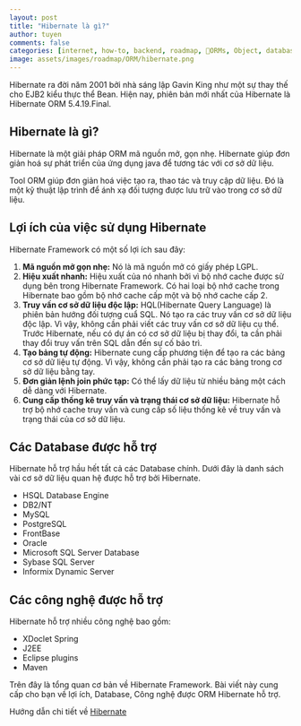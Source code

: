 ```yaml
---
layout: post
title: "Hibernate là gì?"
author: tuyen
comments: false
categories: [internet, how-to, backend, roadmap, ORMs, Object, database, mapping]
image: assets/images/roadmap/ORM/hibernate.png
---
```

Hibernate ra đời năm 2001 bởi nhà sáng lập Gavin King như một sự thay thế cho EJB2 kiểu thực thể Bean. Hiện nay, phiên bản mới nhất của Hibernate là Hibernate ORM 5.4.19.Final.

## Hibernate là gì?

Hibernate là một giải pháp ORM mã nguồn mở, gọn nhẹ. Hibernate giúp đơn giản hoá sự phát triển của ứng dụng java để tương tác với cơ sở dữ liệu.

Tool ORM giúp đơn giản hoá việc tạo ra, thao tác và truy cập dữ liệu. Đó là một kỹ thuật lập trình để ánh xạ đối tượng được lưu trữ vào trong cơ sở dữ liệu.

## Lợi ích của việc sử dụng Hibernate

Hibernate Framework có một số lợi ích sau đây:

1.  **Mã nguồn mở gọn nhẹ:** Nó là mã nguồn mở có giấy phép LGPL.
2. **Hiệu xuất nhanh:** Hiệu xuất của nó nhanh bởi vì bộ nhớ cache được sử dụng bên trong Hibernate Framework. Có hai loại bộ nhớ cache trong Hibernate bao gồm bộ nhớ cache cấp một và bộ nhớ cache cấp 2.
3. **Truy vấn cơ sở dữ liệu độc lập:** HQL(Hibernate Query Language) là phiên bản hướng đối tượng cuẩ SQL. Nó tạo ra các truy vấn cơ sở dữ liệu độc lập. Vì vậy, không cần phải viết các truy vấn cơ sở dữ liệu cụ thể. Trước Hibernate, nếu có dự án có cơ sở dữ liệu bị thay đổi, ta cần phải thay đổi truy vấn trên SQL dẫn đến sự cố bảo trì.
4. **Tạo bảng tự động:** Hibernate cung cấp phương tiện để tạo ra các bảng cơ sở dữ liệu tự động. Vì vậy, không cần phải tạo ra các bảng trong cơ sở dữ liệu bằng tay.
5. **Đơn giản lệnh join phức tạp:** Có thể lấy dữ liệu từ nhiều bảng một cách dễ dàng với Hibernate.
6. **Cung cấp thống kê truy vấn và trạng thái cơ sở dữ liệu:** Hibernate hỗ trợ bộ nhớ cache truy vấn và cung cấp số liệu thống kê về truy vấn và trạng thái của cơ sở dữ liệu.

## Các Database được hỗ trợ

Hibernate hỗ trợ hầu hết tất cả các Database chính. Dưới đây là danh sách vài cơ sở dữ liệu quan hệ được hỗ trợ bởi Hibernate.

- HSQL Database Engine
- DB2/NT
- MySQL
- PostgreSQL
- FrontBase
- Oracle
- Microsoft SQL Server Database
- Sybase SQL Server
- Informix Dynamic Server

## Các công nghệ được hỗ trợ

Hibernate hỗ trợ nhiều công nghệ bao gồm:

- XDoclet Spring
- J2EE
- Eclipse plugins
- Maven

Trên đây là tổng quan cơ bản về Hibernate Framework. Bài viết này cung cấp cho bạn về lợi ích, Database, Công nghệ được ORM Hibernate hỗ trợ.

Hướng dẫn chi tiết về [Hibernate](https://www.tutorialspoint.com/hibernate/index.htm)